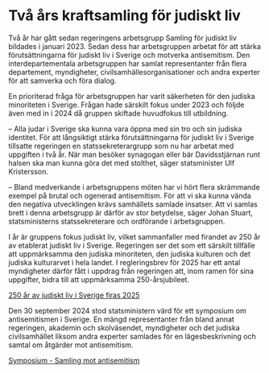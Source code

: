 # Två års kraftsamling för judiskt liv

Två år har gått sedan regeringens arbetsgrupp Samling för judiskt liv bildades i januari 2023. Sedan dess har arbetsgruppen arbetat för att stärka förutsättningarna för judiskt liv i Sverige och motverka antisemitism. Den interdepartementala arbetsgruppen har samlat representanter från flera departement, myndigheter, civilsamhällesorganisationer och andra experter för att samverka och föra dialog.

En prioriterad fråga för arbetsgruppen har varit säkerheten för den judiska minoriteten i Sverige. Frågan hade särskilt fokus under 2023 och följde även med in i 2024 då gruppen skiftade huvudfokus till utbildning.

– Alla judar i Sverige ska kunna vara öppna med sin tro och sin judiska identitet. För att långsiktigt stärka förutsättningarna för judiskt liv i Sverige tillsatte regeringen en statssekreterar­grupp som nu har arbetat med uppgiften i två år. När man besöker synagogan eller bär Davidsstjärnan runt halsen ska man kunna göra det med stolthet, säger statsminister Ulf Kristersson.

– Bland medverkande i arbetsgruppens möten har vi hört flera skrämmande exempel på brutal och ogenerad antisemitism. För att vi ska kunna vända den negativa utvecklingen krävs samhällets samlade insatser. Att vi samlas brett i denna arbetsgrupp är därför av stor betydelse, säger Johan Stuart, statsministerns statssekreterare och ordförande i arbetsgruppen.

I år är gruppens fokus judiskt liv, vilket sammanfaller med firandet av 250 år av etablerat judiskt liv i Sverige. Regeringen ser det som ett särskilt tillfälle att uppmärksamma den judiska minoriteten, den judiska kulturen och det judiska kulturarvet i hela landet. I regleringsbrev för 2025 har ett antal myndigheter därför fått i uppdrag från regeringen att, inom ramen för sina uppgifter, bidra till att uppmärksamma 250-årsjubileet.

[250 år av judiskt liv i Sverige firas 2025](/regeringens-politik/samling-for-judiskt-liv/250-ar-av-judiskt-liv-i-sverige-firas-2025/ "250 år av judiskt liv i Sverige firas 2025")

Den 30 september 2024 stod statsministern värd för ett symposium om antisemitismen i Sverige. En mängd representanter från bland annat regeringen, akademin och skolväsendet, myndigheter och det judiska civilsamhället liksom andra experter samlades för en lägesbeskrivning och samtal om åtgärder mot antisemitism.

[Symposium - Samling mot antisemitism](/sveriges-regering/kulturdepartementet/symposium---samling-mot-antisemitism/ "Symposium - Samling mot antisemitism")
